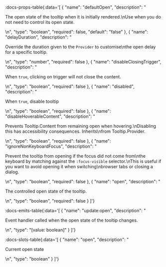 <!-- This file was automatic generated. Do not edit it manually -->

:docs-props-table{:data='[
  {
    "name": "defaultOpen",
    "description": "<p>The open state of the tooltip when it is initially rendered.\nUse when you do not need to control its open state.</p>\n",
    "type": "boolean",
    "required": false,
    "default": "false"
  },
  {
    "name": "delayDuration",
    "description": "<p>Override the duration given to the <code>Provider</code> to customise\nthe open delay for a specific tooltip.</p>\n",
    "type": "number",
    "required": false
  },
  {
    "name": "disableClosingTrigger",
    "description": "<p>When <code>true</code>, clicking on trigger will not close the content.</p>\n",
    "type": "boolean",
    "required": false
  },
  {
    "name": "disabled",
    "description": "<p>When <code>true</code>, disable tooltip</p>\n",
    "type": "boolean",
    "required": false
  },
  {
    "name": "disableHoverableContent",
    "description": "<p>Prevents Tooltip.Content from remaining open when hovering.\nDisabling this has accessibility consequences. Inherits\nfrom Tooltip.Provider.</p>\n",
    "type": "boolean",
    "required": false
  },
  {
    "name": "ignoreNonKeyboardFocus",
    "description": "<p>Prevent the tooltip from opening if the focus did not come from\nthe keyboard by matching against the <code>:focus-visible</code> selector.\nThis is useful if you want to avoid opening it when switching\nbrowser tabs or closing a dialog.</p>\n",
    "type": "boolean",
    "required": false
  },
  {
    "name": "open",
    "description": "<p>The controlled open state of the tooltip.</p>\n",
    "type": "boolean",
    "required": false
  }
]'} 

:docs-emits-table{:data='[
  {
    "name": "update:open",
    "description": "<p>Event handler called when the open state of the tooltip changes.</p>\n",
    "type": "[value: boolean]"
  }
]'} 

:docs-slots-table{:data='[
  {
    "name": "open",
    "description": "<p>Current open state</p>\n",
    "type": "boolean"
  }
]'} 
